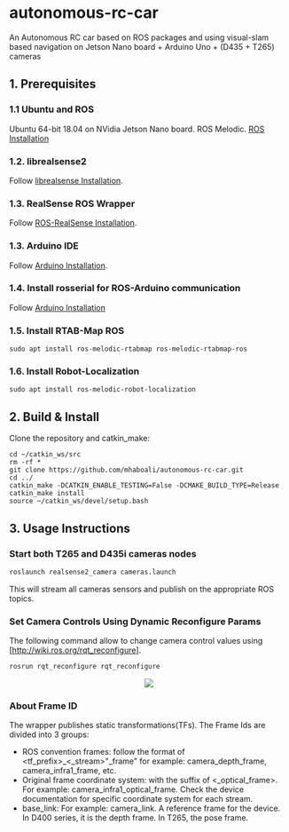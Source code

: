 # autonomous-rc-car
An Autonomous RC car based on ROS packages and using visual-slam based navigation on Jetson Nano board + Arduino Uno + (D435 + T265) cameras

## 1. Prerequisites
### 1.1 **Ubuntu** and **ROS**
Ubuntu 64-bit 18.04 on NVidia Jetson Nano board.
ROS Melodic. [ROS Installation](https://github.com/JetsonHacksNano/installROS)

### 1.2. **librealsense2**
Follow [librealsense Installation](https://github.com/JetsonHacksNano/installLibrealsense).

### 1.3. **RealSense ROS Wrapper**
Follow [ROS-RealSense Installation](https://github.com/JetsonHacksNano/installRealSenseROS).

### 1.3. **Arduino IDE**
Follow [Arduino Installation](https://github.com/JetsonHacksNano/installArduinoIDE).

### 1.4. **Install rosserial for ROS-Arduino communication**
Follow [Arduino Installation](http://wiki.ros.org/rosserial_arduino/Tutorials/Arduino%20IDE%20Setup)

### 1.5. **Install RTAB-Map ROS**
```
sudo apt install ros-melodic-rtabmap ros-melodic-rtabmap-ros
```
### 1.6. **Install Robot-Localization**
```
sudo apt install ros-melodic-robot-localization
```
## 2. Build & Install
Clone the repository and catkin_make:

```
cd ~/catkin_ws/src
rm -rf *
git clone https://github.com/mhaboali/autonomous-rc-car.git
cd ../
catkin_make -DCATKIN_ENABLE_TESTING=False -DCMAKE_BUILD_TYPE=Release
catkin_make install
source ~/catkin_ws/devel/setup.bash
```

## 3. Usage Instructions

### Start both T265 and D435i cameras nodes

```bash
roslaunch realsense2_camera cameras.launch
```

This will stream all cameras sensors and publish on the appropriate ROS topics.

### Set Camera Controls Using Dynamic Reconfigure Params
The following command allow to change camera control values using [http://wiki.ros.org/rqt_reconfigure].
```bash
rosrun rqt_reconfigure rqt_reconfigure
```
<p align="center"><img src="https://user-images.githubusercontent.com/40540281/55330573-065d8600-549a-11e9-996a-5d193cbd9a93.PNG" /></p>

### About Frame ID
The wrapper publishes static transformations(TFs). The Frame Ids are divided into 3 groups:
- ROS convention frames: follow the format of <tf_prefix>\_<\_stream>"\_frame" for example: camera_depth_frame, camera_infra1_frame, etc.
- Original frame coordinate system: with the suffix of <\_optical_frame>. For example: camera_infra1_optical_frame. Check the device documentation for specific coordinate system for each stream.
- base_link: For example: camera_link. A reference frame for the device. In D400 series, it is the depth frame. In T265, the pose frame.

